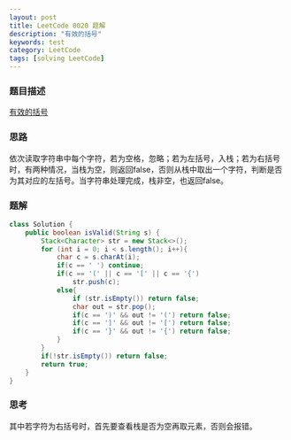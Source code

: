 ```yaml
---
layout: post
title: LeetCode 0020 题解
description: "有效的括号"
keywords: test
category: LeetCode
tags: [solving LeetCode]
---
```


### 题目描述
[有效的括号](https://leetcode-cn.com/problems/valid-parentheses/)

### 思路
依次读取字符串中每个字符，若为空格，忽略；若为左括号，入栈；若为右括号时，有两种情况，当栈为空，则返回false，否则从栈中取出一个字符，判断是否为其对应的左括号。当字符串处理完成，栈非空，也返回false。

### 题解

```java
class Solution {
    public boolean isValid(String s) {
        Stack<Character> str = new Stack<>();
        for (int i = 0; i < s.length(); i++){
            char c = s.charAt(i);
            if(c == ' ') continue;
            if(c == '(' || c == '[' || c == '{')
                str.push(c);
            else{
                if (str.isEmpty()) return false;
                char out = str.pop();
                if(c == ')' && out != '(') return false;
                if(c == ']' && out != '[') return false;
                if(c == '}' && out != '{') return false;
            } 
        }
        if(!str.isEmpty()) return false;
        return true;
    }
}
```
### 思考
其中若字符为右括号时，首先要查看栈是否为空再取元素，否则会报错。

